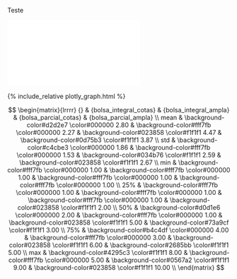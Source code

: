Teste

![Teste](plotly_graph.html)


{% include_relative plotly_graph.html %}

$$ 
\begin{matrix}{lrrrr}
{} & {bolsa_integral_cotas} & {bolsa_integral_ampla} & {bolsa_parcial_cotas} & {bolsa_parcial_ampla} \\
mean & \background-color#d2d2e7 \color#000000 2.80 & \background-color#fff7fb \color#000000 2.27 & \background-color#023858 \color#f1f1f1 4.47 & \background-color#0d75b3 \color#f1f1f1 3.87 \\
std & \background-color#c4cbe3 \color#000000 1.86 & \background-color#fff7fb \color#000000 1.53 & \background-color#034b76 \color#f1f1f1 2.59 & \background-color#023858 \color#f1f1f1 2.67 \\
min & \background-color#fff7fb \color#000000 1.00 & \background-color#fff7fb \color#000000 1.00 & \background-color#fff7fb \color#000000 1.00 & \background-color#fff7fb \color#000000 1.00 \\
25% & \background-color#fff7fb \color#000000 1.00 & \background-color#fff7fb \color#000000 1.00 & \background-color#fff7fb \color#000000 1.00 & \background-color#023858 \color#f1f1f1 2.00 \\
50% & \background-color#d0d1e6 \color#000000 2.00 & \background-color#fff7fb \color#000000 1.00 & \background-color#023858 \color#f1f1f1 5.00 & \background-color#73a9cf \color#f1f1f1 3.00 \\
75% & \background-color#b4c4df \color#000000 4.00 & \background-color#fff7fb \color#000000 3.00 & \background-color#023858 \color#f1f1f1 6.00 & \background-color#2685bb \color#f1f1f1 5.00 \\
max & \background-color#4295c3 \color#f1f1f1 8.00 & \background-color#fff7fb \color#000000 5.00 & \background-color#0567a2 \color#f1f1f1 9.00 & \background-color#023858 \color#f1f1f1 10.00 \\
\end{matrix} 
$$
